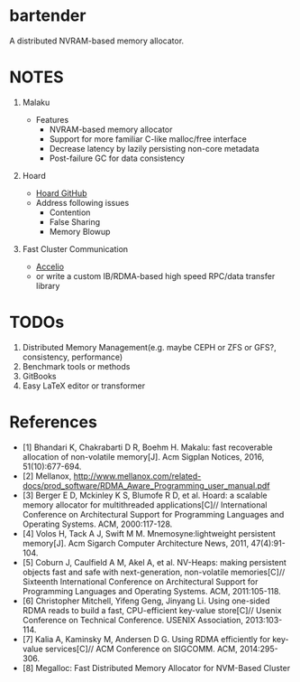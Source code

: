 # bartender
A distributed NVRAM-based memory allocator.


# NOTES
1. Malaku
    - Features
        - NVRAM-based memory allocator
        - Support for more familiar C-like malloc/free interface
        - Decrease latency by lazily persisting non-core metadata
        - Post-failure GC for data consistency

1. Hoard
    - [Hoard GitHub](https://github.com/emeryberger/Hoard)
    - Address following issues
        - Contention
        - False Sharing
        - Memory Blowup

1. Fast Cluster Communication
    - [Accelio](https://github.com/accelio/accelio)
    - or write a custom IB/RDMA-based high speed RPC/data transfer library

# TODOs
1. Distributed Memory Management(e.g. maybe CEPH or ZFS or GFS?, consistency, performance)
1. Benchmark tools or methods
1. GitBooks
1. Easy LaTeX editor or transformer

# References
- [1] Bhandari K, Chakrabarti D R, Boehm H. Makalu: fast recoverable allocation of non-volatile memory[J]. Acm Sigplan Notices, 2016, 51(10):677-694.
- [2] Mellanox, http://www.mellanox.com/related-docs/prod_software/RDMA_Aware_Programming_user_manual.pdf
- [3] Berger E D, Mckinley K S, Blumofe R D, et al. Hoard: a scalable memory allocator for multithreaded applications[C]// International Conference on Architectural Support for Programming Languages and Operating Systems. ACM, 2000:117-128.
- [4] Volos H, Tack A J, Swift M M. Mnemosyne:lightweight persistent memory[J]. Acm Sigarch Computer Architecture News, 2011, 47(4):91-104.
- [5] Coburn J, Caulfield A M, Akel A, et al. NV-Heaps: making persistent objects fast and safe with next-generation, non-volatile memories[C]// Sixteenth International Conference on Architectural Support for Programming Languages and Operating Systems. ACM, 2011:105-118.
- [6] Christopher Mitchell, Yifeng Geng, Jinyang Li. Using one-sided RDMA reads to build a fast, CPU-efficient key-value store[C]// Usenix Conference on Technical Conference. USENIX Association, 2013:103-114.
- [7] Kalia A, Kaminsky M, Andersen D G. Using RDMA efficiently for key-value services[C]// ACM Conference on SIGCOMM. ACM, 2014:295-306.
- [8] Megalloc: Fast Distributed Memory Allocator for NVM-Based Cluster